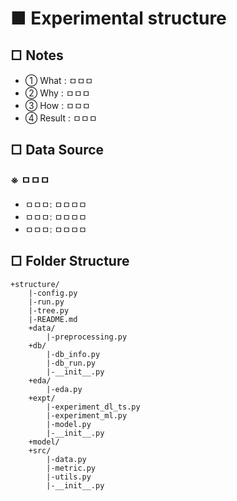 # ■ Experimental structure 
## □ Notes
- ① What : ㅁㅁㅁ
- ② Why : ㅁㅁㅁ
- ③ How : ㅁㅁㅁ
- ④ Result : ㅁㅁㅁ

## □ Data Source
### ※ ㅁㅁㅁ
- ㅁㅁㅁ: ㅁㅁㅁㅁ
- ㅁㅁㅁ: ㅁㅁㅁㅁ
- ㅁㅁㅁ: ㅁㅁㅁㅁ

## □ Folder Structure

    +structure/
        |-config.py
        |-run.py
        |-tree.py
        |-README.md
        +data/
            |-preprocessing.py
        +db/
            |-db_info.py
            |-db_run.py
            |-__init__.py
        +eda/
            |-eda.py
        +expt/
            |-experiment_dl_ts.py
            |-experiment_ml.py
            |-model.py
            |-__init__.py
        +model/
        +src/
            |-data.py
            |-metric.py
            |-utils.py
            |-__init__.py